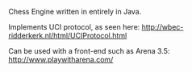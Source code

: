 Chess Engine written in entirely in Java.

Implements UCI protocol, as seen here: http://wbec-ridderkerk.nl/html/UCIProtocol.html

Can be used with a front-end such as Arena 3.5: http://www.playwitharena.com/

